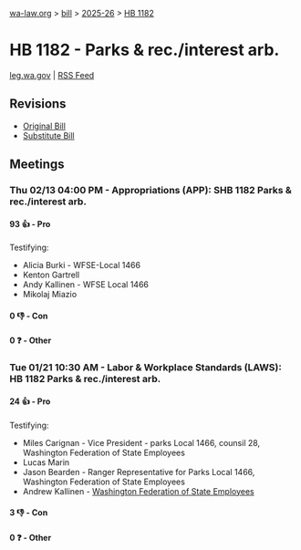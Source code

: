 [wa-law.org](/) > [bill](/bill/) > [2025-26](/bill/2025-26/) > [HB 1182](/bill/2025-26/hb/1182/)

# HB 1182 - Parks & rec./interest arb.
[leg.wa.gov](https://app.leg.wa.gov/billsummary?BillNumber=1182&Year=2025&Initiative=false) | [RSS Feed](./rss.xml)

## Revisions
* [Original Bill](1/)
* [Substitute Bill](S/)

## Meetings
### Thu 02/13 04:00 PM - Appropriations (APP): SHB 1182 Parks & rec./interest arb.
#### 93 👍 - Pro
Testifying:
* Alicia Burki - WFSE-Local 1466
* Kenton Gartrell
* Andy Kallinen - WFSE Local 1466
* Mikolaj Miazio

#### 0 👎 - Con

#### 0 ❓ - Other

### Tue 01/21 10:30 AM - Labor & Workplace Standards (LAWS): HB 1182 Parks & rec./interest arb.
#### 24 👍 - Pro
Testifying:
* Miles Carignan - Vice President - parks Local 1466, counsil 28, Washington Federation of State Employees
* Lucas Marin
* Jason Bearden - Ranger Representative for Parks Local 1466, Washington Federation of State Employees
* Andrew Kallinen - [Washington Federation of State Employees](/org/washington_federation_of_state_employees/)

#### 3 👎 - Con

#### 0 ❓ - Other
